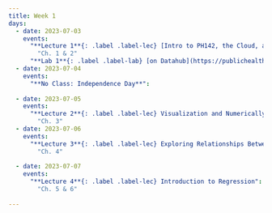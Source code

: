 ```yaml
---
title: Week 1
days:
  - date: 2023-07-03
    events:
      "**Lecture 1**{: .label .label-lec} [Intro to PH142, the Cloud, and PPDAC; Beginning to work with data](https://ph142-ucb.github.io/su23/src/l01-intro.pdf)":
        "Ch. 1 & 2"
      "**Lab 1**{: .label .label-lab} [on Datahub](https://publichealth.datahub.berkeley.edu/hub/user-redirect/git-pull?repo=https%3A%2F%2Fgithub.com%2Fph142-ucb%2Fph142-su23&urlpath=rstudio%2F&branch=main) (Due July 7)":
  - date: 2023-07-04
    events:
      "**No Class: Independence Day**":
      
  - date: 2023-07-05
    events:
      "**Lecture 2**{: .label .label-lec} Visualization and Numerically Summarizing Spread and Central Tendency": 
        "Ch. 3"
  - date: 2023-07-06
    events:
      "**Lecture 3**{: .label .label-lec} Exploring Relationships Between Two Variables":
        "Ch. 4"
      
  - date: 2023-07-07
    events:
      "**Lecture 4**{: .label .label-lec} Introduction to Regression":
        "Ch. 5 & 6"
 
---
```

